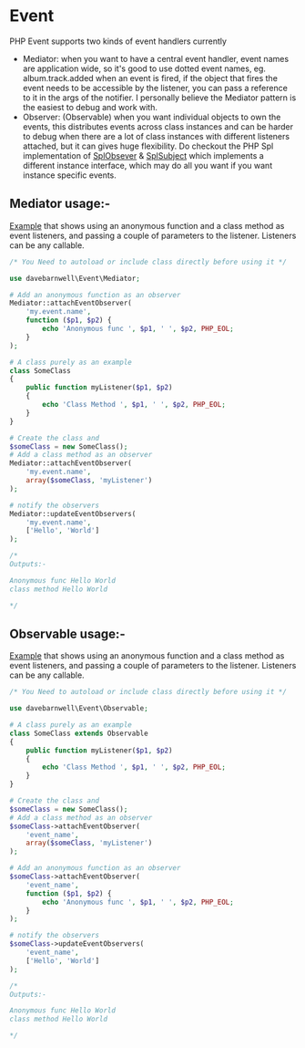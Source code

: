# Event

PHP Event supports two kinds of event handlers currently

- Mediator: when you want to have a central event handler, event names are application wide, so it's good to use
  dotted event names, eg. album.track.added when an event is fired, if the object that fires the event
  needs to be accessible by the listener, you can pass a reference to it in the args of the notifier.
  I personally believe the Mediator pattern is the easiest to debug and work with.
- Observer: (Observable) when you want individual objects to own the events, this distributes events across class instances and can be
  harder to debug when there are a lot of class instances with different listeners attached, but it can gives huge flexibility.
  Do checkout the PHP Spl implementation of [SplObsever](http://php.net/manual/en/class.splobserver.php) &
  [SplSubject](http://php.net/manual/en/class.splsubject.php) which implements a different instance interface, which
  may do all you want if you want instance specific events.


## Mediator usage:-

[Example](example-mediator.php) that shows using an anonymous function and a class method as event listeners, and
passing a couple of parameters to the listener. Listeners can be any callable.

```php
/* You Need to autoload or include class directly before using it */

use davebarnwell\Event\Mediator;

# Add an anonymous function as an observer
Mediator::attachEventObserver(
    'my.event.name',
    function ($p1, $p2) {
        echo 'Anonymous func ', $p1, ' ', $p2, PHP_EOL;
    }
);

# A class purely as an example
class SomeClass
{
    public function myListener($p1, $p2)
    {
        echo 'Class Method ', $p1, ' ', $p2, PHP_EOL;
    }
}

# Create the class and
$someClass = new SomeClass();
# Add a class method as an observer
Mediator::attachEventObserver(
    'my.event.name',
    array($someClass, 'myListener')
);

# notify the observers
Mediator::updateEventObservers(
    'my.event.name',
    ['Hello', 'World']
);

/*
Outputs:-

Anonymous func Hello World
class method Hello World

*/
```

## Observable usage:-

[Example](example-obserable.php) that shows using an anonymous function and a class method as event listeners, and
passing a couple of parameters to the listener. Listeners can be any callable.

```php
/* You Need to autoload or include class directly before using it */

use davebarnwell\Event\Observable;

# A class purely as an example
class SomeClass extends Observable
{
    public function myListener($p1, $p2)
    {
        echo 'Class Method ', $p1, ' ', $p2, PHP_EOL;
    }
}

# Create the class and
$someClass = new SomeClass();
# Add a class method as an observer
$someClass->attachEventObserver(
    'event_name',
    array($someClass, 'myListener')
);

# Add an anonymous function as an observer
$someClass->attachEventObserver(
    'event_name',
    function ($p1, $p2) {
        echo 'Anonymous func ', $p1, ' ', $p2, PHP_EOL;
    }
);

# notify the observers
$someClass->updateEventObservers(
    'event_name',
    ['Hello', 'World']
);

/*
Outputs:-

Anonymous func Hello World
class method Hello World

*/
```